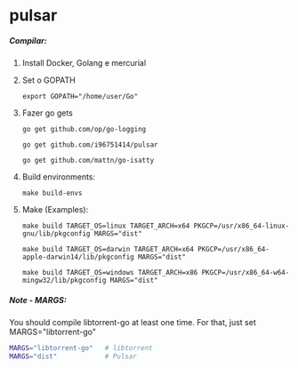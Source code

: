 pulsar
======
##### Compilar:
1. Install Docker, Golang e mercurial

2. Set o GOPATH

    ``` 
    export GOPATH="/home/user/Go"
    ```
    
3. Fazer go gets

    ```
    go get github.com/op/go-logging
    ```
    
    ```
    go get github.com/i96751414/pulsar
    ```
    
    ```
    go get github.com/mattn/go-isatty
    ```

4. Build environments:

    ```
    make build-envs
    ```
    
5. Make (Examples):

    ```
    make build TARGET_OS=linux TARGET_ARCH=x64 PKGCP=/usr/x86_64-linux-gnu/lib/pkgconfig MARGS="dist"
    ```
    
    ```
    make build TARGET_OS=darwin TARGET_ARCH=x64 PKGCP=/usr/x86_64-apple-darwin14/lib/pkgconfig MARGS="dist"
    ```
    
    ```
    make build TARGET_OS=windows TARGET_ARCH=x86 PKGCP=/usr/x86_64-w64-mingw32/lib/pkgconfig MARGS="dist"
    ```

##### Note - MARGS:

You should compile libtorrent-go at least one time. For that, just set MARGS="libtorrent-go"

```bash
MARGS="libtorrent-go"   # libtorrent
MARGS="dist"            # Pulsar
```
